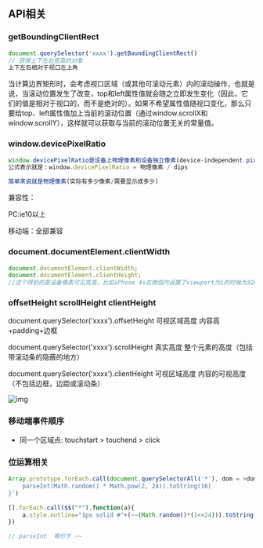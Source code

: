 ## API相关


### getBoundingClientRect
```javascript
document.querySelector('xxxx').getBoundingClientRect()
// 获得上下左右宽高的对象 
上下左右相对于视口左上角
```

当计算边界矩形时，会考虑视口区域（或其他可滚动元素）内的滚动操作，也就是说，当滚动位置发生了改变，top和left属性值就会随之立即发生变化（因此，它们的值是相对于视口的，而不是绝对的）。如果不希望属性值随视口变化，那么只要给top、left属性值加上当前的滚动位置（通过window.scrollX和window.scrollY），这样就可以获取与当前的滚动位置无关的常量值。



### window.devicePixelRatio

```javascript
window.devicePixelRatio是设备上物理像素和设备独立像素(device-independent pixels (dips))的比例。
公式表示就是：window.devicePixelRatio = 物理像素 / dips

简单来说就是物理像素(实际有多少像素/需要显示成多少)
```

兼容性：

PC:ie10以上

移动端：全部兼容



### document.documentElement.clientWidth

```javascript
document.documentElement.clientWidth; 
document.documentElement.clientHeight;
//这个得到的是设备像素可见宽高，比如iPhone 4s在微信内设置了viewport为1的时候为320*416(手机480 - 微信状态栏64), iPhone 5里为320*504
```


### offsetHeight  scrollHeight  clientHeight

document.querySelector('xxxx').offsetHeight 可视区域高度 内容高+padding+边框

document.querySelector('xxxx').scrollHeight 真实高度 整个元素的高度（包括带滚动条的隐蔽的地方） 

document.querySelector('xxxx').clientHeight 可视区域高度 内容的可视高度（不包括边框，边距或滚动条）

![img](http://www.w3cplus.com/sites/default/files/blogs/2017/1707/vw-layout-4.png)



### 移动端事件顺序

- 同一个区域点: touchstart > touchend > click



### 位运算相关

```javascript
Array.prototype.forEach.call(document.querySelectorAll('*'), dom = >dom.style.outline = `1px solid#$ {
    parseInt(Math.random() * Math.pow(2, 24)).toString(16)
}`)

[].forEach.call($$("*"),function(a){
    a.style.outline="1px solid #"+(~~(Math.random()*(1<<24))).toString(16)
})

// parseInt  等价于 ~~
```

